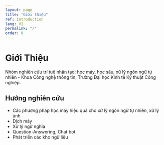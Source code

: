 ```yaml
---
layout: page
title: "Giới thiệu"
ref: Introduction
lang: VI
permalink: "/"
order: 0
---
```

# Giới Thiệu

Nhóm nghiên cứu trí tuệ nhân tạo: học máy, học sâu, xử lý ngôn ngữ tự nhiên - Khoa Công nghệ thông tin, Trường Đại học Kinh tế Kỹ thuật Công nghiệp.

## Hướng nghiên cứu
* Các phương pháp học máy hiệu quả cho xử lý ngôn ngữ tự nhiên, xử lý ảnh
* Dịch máy
* Xử lý ngữ nghĩa
* Question-Answering, Chat bot
* Phát triển các kho ngữ liệu
